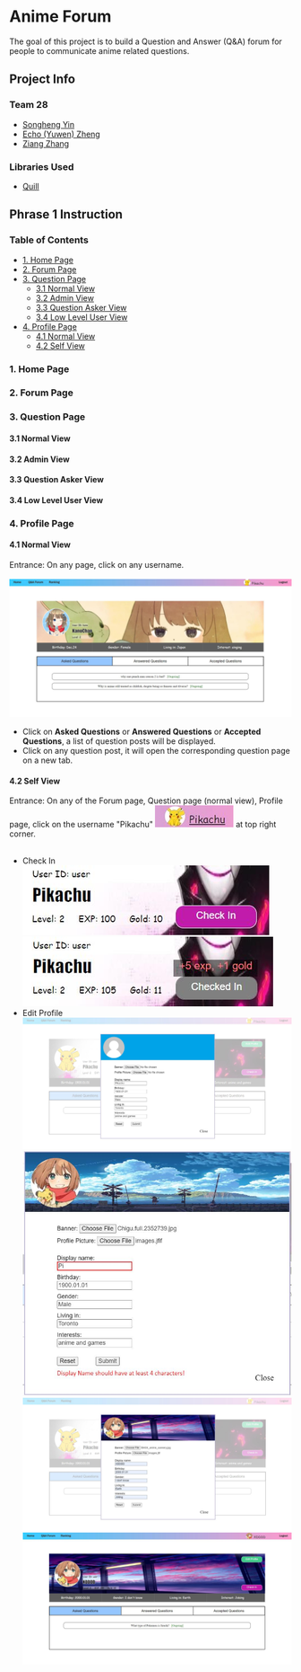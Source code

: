 # Anime Forum
The goal of this project is to build a Question and Answer (Q&A) forum for people to communicate anime related questions. 

## Project Info
### Team 28
* [Songheng Yin](https://github.com/ReinaKousaka)
* [Echo (Yuwen) Zheng](https://github.com/echoztoronto)
* [Ziang Zhang](https://github.com/Ziang-Zhang)

### Libraries Used 
* [Quill](https://quilljs.com/)







## Phrase 1 Instruction
### Table of Contents
- [1. Home Page](#1-home-page)
- [2. Forum Page](#2-forum-page)
- [3. Question Page](#3-question-page)
  * [3.1 Normal View](#31-normal-view)
  * [3.2 Admin View](#32-admin-view)
  * [3.3 Question Asker View](#33-question-asker-view)
  * [3.4 Low Level User View](#34-low-level-user-view)
- [4. Profile Page](#4-profile-page)
  * [4.1 Normal View](#41-normal-view)
  * [4.2 Self View](#42-self-view)

### 1. Home Page

### 2. Forum Page

### 3. Question Page
#### 3.1 Normal View
#### 3.2 Admin View
#### 3.3 Question Asker View
#### 3.4 Low Level User View


### 4. Profile Page
#### 4.1 Normal View
Entrance: On any page, click on any username.<br/> <br/> 
![Alt text](/images/readme/phase1/profile.jpg?raw=true "User Profile Page") <br/> 
* Click on __Asked Questions__ or __Answered Questions__ or __Accepted Questions__, a list of question posts will be displayed.<br/> 
* Click on any question post, it will open the corresponding question page on a new tab.

#### 4.2 Self View
Entrance: On any of the Forum page, Question page (normal view), Profile page, click on the username "Pikachu" ![Alt text](/images/readme/phase1/user_pikachu.jpg?raw=true "Entrance" ) at top right corner. <br/><br/> 
* Check In <br/> ![Alt text](/images/readme/phase1/checkin_before.jpg?raw=true "Check In-before") ![Alt text](/images/readme/phase1/checkin_after.jpg?raw=true "Check In-after")<br/>  
* Edit Profile <br/> ![Alt text](/images/readme/phase1/edit_profile1.jpg?raw=true "Edit Profile") <br/> ![Alt text](/images/readme/phase1/edit_profile2.jpg?raw=true "Edit Profile") <br/> ![Alt text](/images/readme/phase1/edit_profile3.jpg?raw=true "Edit Profile") <br/> ![Alt text](/images/readme/phase1/edit_profile4.jpg?raw=true "Edit Profile")

